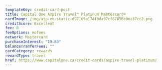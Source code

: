 ```yaml
---
templateKey: credit-card-post
title: Capital One Aspire Travel™ Platinum Mastercard®
cardImage: /img/atp-en-static-d97169a174f8da97cf67856c0ea37cc2.png
creditScore: Excellent
fee: 0
feeOptions: nofees
network: Mastercard
purchaseInterest: "19.80"
balanceTranferFees: ""
cardCategory: rewards
rewardType: travel
href: https://www.capitalone.ca/credit-cards/aspire-travel-platinum/
---
```

